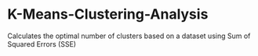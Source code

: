 # K-Means-Clustering-Analysis
Calculates the optimal number of clusters based on a dataset using Sum of Squared Errors (SSE)
